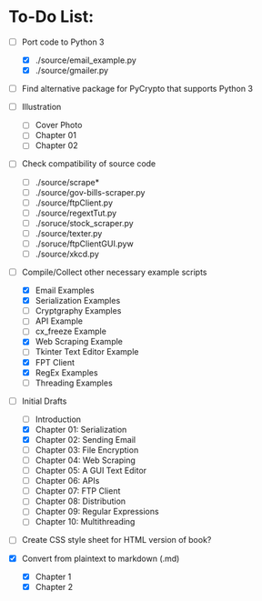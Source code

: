# To-Do List:

- [ ] Port code to Python 3
    - [x] ./source/email\_example.py
    - [x] ./source/gmailer.py

- [ ] Find alternative package for PyCrypto that supports Python 3

- [ ] Illustration
    - [ ] Cover Photo
    - [ ] Chapter 01
    - [ ] Chapter 02

- [ ] Check compatibility of source code
    - [ ] ./source/scrape\*
    - [ ] ./source/gov-bills-scraper.py
    - [ ] ./source/ftpClient.py
    - [ ] ./source/regextTut.py
    - [ ] ./soruce/stock\_scraper.py
    - [ ] ./source/texter.py
    - [ ] ./soruce/ftpClientGUI.pyw
    - [ ] ./source/xkcd.py

- [ ] Compile/Collect other necessary example
  scripts
    - [x] Email Examples
    - [x] Serialization Examples
    - [ ] Cryptgraphy Examples
    - [ ] API Example
    - [ ] cx\_freeze Example
    - [x] Web Scraping Example
    - [ ] Tkinter Text Editor Example
    - [x] FPT Client
    - [x] RegEx Examples
    - [ ] Threading Examples

- [ ] Initial Drafts
    - [ ] Introduction
    - [x] Chapter 01: Serialization
    - [x] Chapter 02: Sending Email
    - [ ] Chapter 03: File Encryption
    - [ ] Chapter 04: Web Scraping
    - [ ] Chapter 05: A GUI Text Editor
    - [ ] Chapter 06: APIs
    - [ ] Chapter 07: FTP Client
    - [ ] Chapter 08: Distribution
    - [ ] Chapter 09: Regular Expressions
    - [ ] Chapter 10: Multithreading

- [ ] Create CSS style sheet for HTML version of book?

- [x] Convert from plaintext to markdown (.md)
    - [x] Chapter 1
    - [x] Chapter 2
